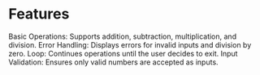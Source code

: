 # Features 
Basic Operations: Supports addition, subtraction, multiplication, and division.
Error Handling: Displays errors for invalid inputs and division by zero.
Loop: Continues operations until the user decides to exit.
Input Validation: Ensures only valid numbers are accepted as inputs.
